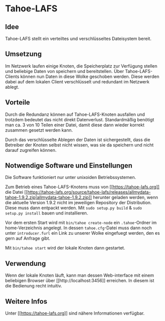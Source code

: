 # Tahoe-LAFS

## Idee
Tahoe-LAFS stellt ein verteiltes und verschlüsseltes Dateisystem bereit.

## Umsetzung
Im Netzwerk laufen einige Knoten, die Speicherplatz zur Verfügung stellen und beliebige Daten von speichern und bereitstellen.
Über Tahoe-LAFS-Clients können nun Daten in diese Wolke geschoben werden. Diese werden dabei auf dem lokalen Client verschlüsselt und redundant im Netzwerk ablegt.

## Vorteile
Durch die Redundanz können auf Tahoe-LAFS-Knoten ausfallen und trotzdem bedeutet das nicht direkt Datenverlust. Standardmäßig benötigt man ca. 3 von 10 Teilen einer Datei, damit diese dann wieder korrekt zusammen gesetzt werden kann.

Durch das verschlüsselte Ablegen der Daten ist sichergestellt, dass die Betreiber der Knoten selbst nicht wissen, was sie da speichern und nicht darauf zugreifen können.

## Notwendige Software und Einstellungen
Die Software funktioniert nur unter unixoiden Betriebssystemen.

Zum Betrieb eines Tahoe-LAFS-Knotens muss von [[https://tahoe-lafs.org]] die Datei [[https://tahoe-lafs.org/source/tahoe-lafs/releases/allmydata-tahoe-1.9.2.zip|allmydata-tahoe-1.9.2.zip]] herunter geladen werden, wenn die aktuelle Version 1.9.2 nicht im jeweiligen Repository der Distribution. Diese muss dann entpackt werden. Mit `sudo setup.py build`  & `sudo setup.py install` bauen und installieren.

Vor dem ersten Start wird mit `bin/tahoe create-node` ein `.tahoe`-Ordner im home-Verzeichnis angelegt. In dessen `tahoe.cfg`-Datei muss dann noch unter `introducer.furl` ein Link zu unserer Wolke eingefuegt werden, den es gern auf Anfrage gibt.

Mit `bin/tahoe start` wird der lokale Knoten dann gestartet.

## Verwendung
Wenn der lokale Knoten läuft, kann man dessen Web-interface mit einem beliebigen Browser über [[http://localhost:3456]] erreichen. In diesem ist die Bedienung recht intuitiv.

## Weitere Infos
Unter [[https://tahoe-lafs.org]] sind nähere Informationen verfügbar.
